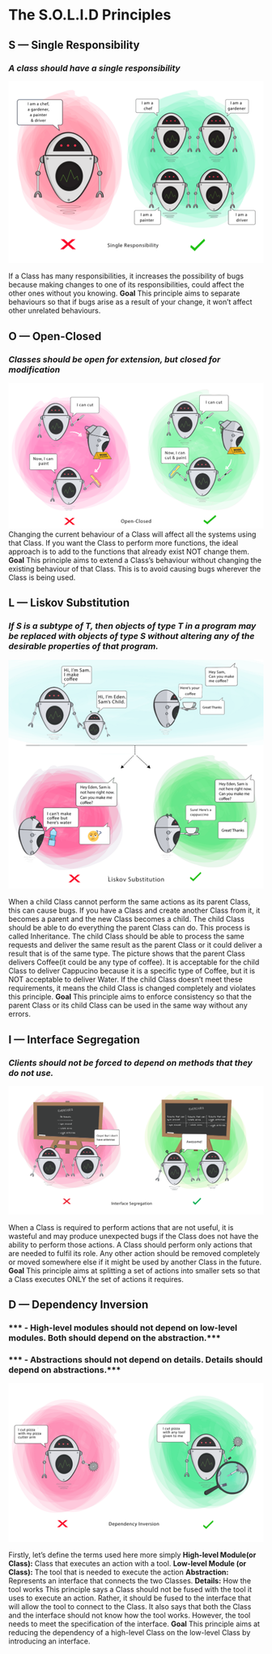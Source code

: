 # The S.O.L.I.D Principles

## S — Single Responsibility
### ***A class should have a single responsibility***

![image](assets/SRepo.png)

If a Class has many responsibilities, it increases the possibility of bugs because making changes to one of its responsibilities, could affect the other ones without you knowing.
**Goal**
This principle aims to separate behaviours so that if bugs arise as a result of your change, it won’t affect other unrelated behaviours.

## O — Open-Closed
### ***Classes should be open for extension, but closed for modification***

![image](assets/OpenClosed.png)
Changing the current behaviour of a Class will affect all the systems using that Class.
If you want the Class to perform more functions, the ideal approach is to add to the functions that already exist NOT change them.
**Goal**
This principle aims to extend a Class’s behaviour without changing the existing behaviour of that Class. This is to avoid causing bugs wherever the Class is being used.

## L — Liskov Substitution
### ***If S is a subtype of T, then objects of type T in a program may be replaced with objects of type S without altering any of the desirable properties of that program.***

![image](assets/Liskov.png)

When a child Class cannot perform the same actions as its parent Class, this can cause bugs.
If you have a Class and create another Class from it, it becomes a parent and the new Class becomes a child. The child Class should be able to do everything the parent Class can do. This process is called Inheritance.
The child Class should be able to process the same requests and deliver the same result as the parent Class or it could deliver a result that is of the same type.
The picture shows that the parent Class delivers Coffee(it could be any type of coffee). It is acceptable for the child Class to deliver Cappucino because it is a specific type of Coffee, but it is NOT acceptable to deliver Water.
If the child Class doesn’t meet these requirements, it means the child Class is changed completely and violates this principle.
**Goal**
This principle aims to enforce consistency so that the parent Class or its child Class can be used in the same way without any errors.

## I — Interface Segregation
### ***Clients should not be forced to depend on methods that they do not use.***

![image](assets/InterfaceSegregation.png)

When a Class is required to perform actions that are not useful, it is wasteful and may produce unexpected bugs if the Class does not have the ability to perform those actions.
A Class should perform only actions that are needed to fulfil its role. Any other action should be removed completely or moved somewhere else if it might be used by another Class in the future.
**Goal**
This principle aims at splitting a set of actions into smaller sets so that a Class executes ONLY the set of actions it requires.

## D — Dependency Inversion
### *** - High-level modules should not depend on low-level modules. Both should depend on the abstraction.***
### *** - Abstractions should not depend on details. Details should depend on abstractions.***

![image](assets/DependanceInjection.png)

Firstly, let’s define the terms used here more simply
**High-level Module(or Class):** Class that executes an action with a tool.
**Low-level Module (or Class):** The tool that is needed to execute the action
**Abstraction:** Represents an interface that connects the two Classes.
**Details:** How the tool works
This principle says a Class should not be fused with the tool it uses to execute an action. Rather, it should be fused to the interface that will allow the tool to connect to the Class.
It also says that both the Class and the interface should not know how the tool works. However, the tool needs to meet the specification of the interface.
**Goal**
This principle aims at reducing the dependency of a high-level Class on the low-level Class by introducing an interface.
